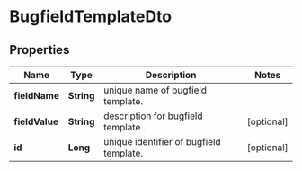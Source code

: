 
# BugfieldTemplateDto

## Properties
Name | Type | Description | Notes
------------ | ------------- | ------------- | -------------
**fieldName** | **String** | unique name of bugfield template. | 
**fieldValue** | **String** | description for bugfield template . |  [optional]
**id** | **Long** | unique identifier of bugfield template. |  [optional]



